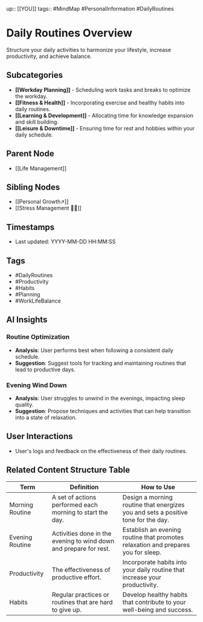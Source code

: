 
up:: [[YOU]]
tags:: #MindMap #PersonalInformation #DailyRoutines

# Daily Routines Overview

Structure your daily activities to harmonize your lifestyle, increase productivity, and achieve balance.

## Subcategories
- **[[Workday Planning]]** - Scheduling work tasks and breaks to optimize the workday.
- **[[Fitness & Health]]** - Incorporating exercise and healthy habits into daily routines.
- **[[Learning & Development]]** - Allocating time for knowledge expansion and skill building.
- **[[Leisure & Downtime]]** - Ensuring time for rest and hobbies within your daily schedule.

## Parent Node
- [[Life Management]]

## Sibling Nodes
- [[Personal Growth↗️]]
- [[Stress Management 💆‍♂️]]

## Timestamps
- Last updated: YYYY-MM-DD HH:MM:SS

## Tags
- #DailyRoutines
- #Productivity
- #Habits
- #Planning
- #WorkLifeBalance

## AI Insights
### Routine Optimization
- **Analysis**: User performs best when following a consistent daily schedule.
- **Suggestion**: Suggest tools for tracking and maintaining routines that lead to productive days.

### Evening Wind Down
- **Analysis**: User struggles to unwind in the evenings, impacting sleep quality.
- **Suggestion**: Propose techniques and activities that can help transition into a state of relaxation.

## User Interactions
- User's logs and feedback on the effectiveness of their daily routines.


## Related Content Structure Table
| Term             | Definition                                                              | How to Use |
|------------------|-------------------------------------------------------------------------|-------------|
| Morning Routine  | A set of actions performed each morning to start the day.                | Design a morning routine that energizes you and sets a positive tone for the day. |
| Evening Routine  | Activities done in the evening to wind down and prepare for rest.       | Establish an evening routine that promotes relaxation and prepares you for sleep. |
| Productivity     | The effectiveness of productive effort.                                 | Incorporate habits into your daily routine that increase your productivity. |
| Habits           | Regular practices or routines that are hard to give up.                 | Develop healthy habits that contribute to your well-being and success. |

